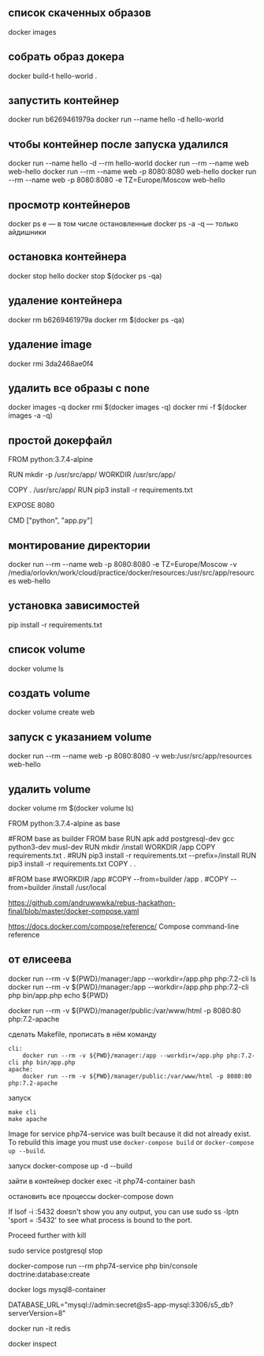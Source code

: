 ## список скаченных обрaзов
docker images

## собрать образ докера
docker build-t hello-world .

## запустить контейнер
docker run b6269461979a
docker run --name hello -d hello-world

## чтобы контейнер после запуска удалился
docker run --name hello -d --rm hello-world
docker run --rm --name web web-hello
docker run --rm --name web -p 8080:8080 web-hello
docker run --rm --name web -p 8080:8080 -e TZ=Europe/Moscow web-hello
 
## просмотр контейнеров
docker ps
e — в том числе остановленные
docker ps -a -q — только айдишники

## остановка контейнера
docker stop hello
docker stop $(docker ps -qa)

## удаление контейнера
docker rm b6269461979a
docker rm $(docker ps -qa)

## удаление image
docker rmi 3da2468ae0f4

## удалить все образы с none
docker images -q
docker rmi $(docker images -q)
docker rmi -f $(docker images -a -q)

## простой докерфайл
FROM python:3.7.4-alpine

RUN mkdir -p /usr/src/app/
WORKDIR /usr/src/app/

COPY . /usr/src/app/
RUN pip3 install -r requirements.txt

EXPOSE 8080

CMD ["python", "app.py"]


## монтирование директории
docker run --rm --name web -p 8080:8080 -e TZ=Europe/Moscow -v /media/orlovkn/work/cloud/practice/docker/resources:/usr/src/app/resources web-hello


## установка зависимостей
pip install -r requirements.txt


## список volume
docker volume ls

## создать volume
docker volume create web

## запуск с указанием volume
docker run --rm --name web -p 8080:8080 -v web:/usr/src/app/resources web-hello

## удалить volume
docker volume rm $(docker volume ls)





FROM python:3.7.4-alpine as base

#FROM base as builder
FROM base
RUN apk add postgresql-dev gcc python3-dev musl-dev
RUN mkdir /install
WORKDIR /app
COPY requirements.txt .
#RUN pip3 install -r requirements.txt --prefix=/install
RUN pip3 install -r requirements.txt
COPY . .

#FROM base
#WORKDIR /app
#COPY --from=builder /app .
#COPY --from=builder /install /usr/local


https://github.com/andruwwwka/rebus-hackathon-final/blob/master/docker-compose.yaml





https://docs.docker.com/compose/reference/ Compose command-line reference


## от елисеева
docker run --rm -v ${PWD}/manager:/app --workdir=/app.php php:7.2-cli ls
docker run --rm -v ${PWD}/manager:/app --workdir=/app.php php:7.2-cli php bin/app.php
echo ${PWD}

docker run --rm -v ${PWD}/manager/public:/var/www/html -p 8080:80 php:7.2-apache

сделать Makefile, прописать в нём команду
```
cli:
	docker run --rm -v ${PWD}/manager:/app --workdir=/app.php php:7.2-cli php bin/app.php
apache:
	docker run --rm -v ${PWD}/manager/public:/var/www/html -p 8080:80 php:7.2-apache
```

запуск
```
make cli
make apache
```


Image for service php74-service was built because it did not already exist. To rebuild this image you must use `docker-compose build` or `docker-compose up --build`.


запуск
docker-compose up -d --build

зайти в контейнер
docker exec -it php74-container bash

остановить все процессы
docker-compose down


If lsof -i :5432 doesn't show you any output, you can use sudo ss -lptn 'sport = :5432' to see what process is bound to the port.

Proceed further with kill <pid>


sudo service postgresql stop


docker-compose run --rm php74-service php bin/console doctrine:database:create


docker logs mysql8-container


DATABASE_URL="mysql://admin:secret@s5-app-mysql:3306/s5_db?serverVersion=8"



docker run -it redis

docker inspect

